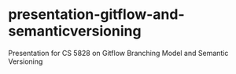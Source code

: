 # presentation-gitflow-and-semanticversioning
Presentation for CS 5828 on Gitflow Branching Model and Semantic Versioning
